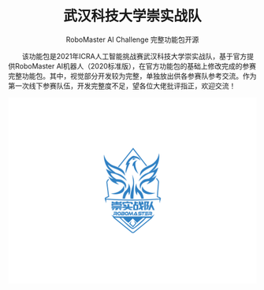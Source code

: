 <h1 align = "center">武汉科技大学崇实战队</h1>
<div align="center">RoboMaster AI Challenge 完整功能包开源</div>

&emsp;&emsp;该功能包是2021年ICRA人工智能挑战赛武汉科技大学崇实战队，基于官方提供RoboMaster AI机器人（2020标准版），在官方功能包的基础上修改完成的参赛完整功能包。其中，视觉部分开发较为完整，单独放出供各参赛队参考交流。作为第一次线下参赛队伍，开发完整度不足，望各位大佬批评指正，欢迎交流！

![](test.assets/chongshi.png)

